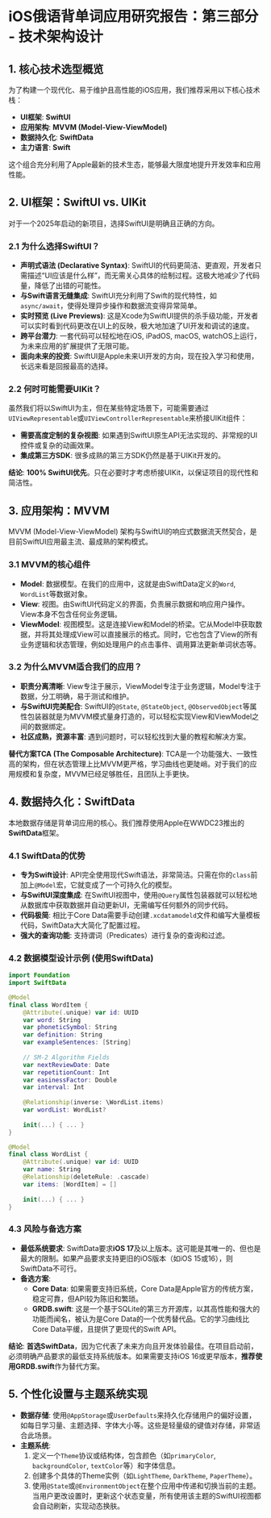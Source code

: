 # iOS俄语背单词应用研究报告：第三部分 - 技术架构设计

## 1. 核心技术选型概览

为了构建一个现代化、易于维护且高性能的iOS应用，我们推荐采用以下核心技术栈：

- **UI框架**: **SwiftUI**
- **应用架构**: **MVVM (Model-View-ViewModel)**
- **数据持久化**: **SwiftData**
- **主力语言**: **Swift**

这个组合充分利用了Apple最新的技术生态，能够最大限度地提升开发效率和应用性能。

## 2. UI框架：SwiftUI vs. UIKit

对于一个2025年启动的新项目，选择SwiftUI是明确且正确的方向。

### 2.1 为什么选择SwiftUI？

- **声明式语法 (Declarative Syntax)**: SwiftUI的代码更简洁、更直观，开发者只需描述“UI应该是什么样”，而无需关心具体的绘制过程。这极大地减少了代码量，降低了出错的可能性。
- **与Swift语言无缝集成**: SwiftUI充分利用了Swift的现代特性，如`async/await`，使得处理异步操作和数据流变得异常简单。
- **实时预览 (Live Previews)**: 这是Xcode为SwiftUI提供的杀手级功能，开发者可以实时看到代码更改在UI上的反映，极大地加速了UI开发和调试的速度。
- **跨平台潜力**: 一套代码可以轻松地在iOS, iPadOS, macOS, watchOS上运行，为未来应用的扩展提供了无限可能。
- **面向未来的投资**: SwiftUI是Apple未来UI开发的方向，现在投入学习和使用，长远来看是回报最高的选择。

### 2.2 何时可能需要UIKit？

虽然我们将以SwiftUI为主，但在某些特定场景下，可能需要通过`UIViewRepresentable`或`UIViewControllerRepresentable`来桥接UIKit组件：

- **需要高度定制的复杂视图**: 如果遇到SwiftUI原生API无法实现的、非常规的UI控件或复杂的动画效果。
- **集成第三方SDK**: 很多成熟的第三方SDK仍然是基于UIKit开发的。

**结论**: **100% SwiftUI优先**。只在必要时才考虑桥接UIKit，以保证项目的现代性和简洁性。

## 3. 应用架构：MVVM

MVVM (Model-View-ViewModel) 架构与SwiftUI的响应式数据流天然契合，是目前SwiftUI应用最主流、最成熟的架构模式。

### 3.1 MVVM的核心组件

- **Model**: 数据模型。在我们的应用中，这就是由SwiftData定义的`Word`, `WordList`等数据对象。
- **View**: 视图。由SwiftUI代码定义的界面，负责展示数据和响应用户操作。View本身不包含任何业务逻辑。
- **ViewModel**: 视图模型。这是连接View和Model的桥梁。它从Model中获取数据，并将其处理成View可以直接展示的格式。同时，它也包含了View的所有业务逻辑和状态管理，例如处理用户的点击事件、调用算法更新单词状态等。

### 3.2 为什么MVVM适合我们的应用？

- **职责分离清晰**: View专注于展示，ViewModel专注于业务逻辑，Model专注于数据，分工明确，易于测试和维护。
- **与SwiftUI完美配合**: SwiftUI的`@State`, `@StateObject`, `@ObservedObject`等属性包装器就是为MVVM模式量身打造的，可以轻松实现View和ViewModel之间的数据绑定。
- **社区成熟，资源丰富**: 遇到问题时，可以轻松找到大量的教程和解决方案。

**替代方案TCA (The Composable Architecture)**: TCA是一个功能强大、一致性高的架构，但在状态管理上比MVVM更严格，学习曲线也更陡峭。对于我们的应用规模和复杂度，MVVM已经足够胜任，且团队上手更快。

## 4. 数据持久化：SwiftData

本地数据存储是背单词应用的核心。我们推荐使用Apple在WWDC23推出的**SwiftData**框架。

### 4.1 SwiftData的优势

- **专为Swift设计**: API完全使用现代Swift语法，非常简洁。只需在你的`class`前加上`@Model`宏，它就变成了一个可持久化的模型。
- **与SwiftUI深度集成**: 在SwiftUI视图中，使用`@Query`属性包装器就可以轻松地从数据库中获取数据并自动更新UI，无需编写任何额外的同步代码。
- **代码极简**: 相比于Core Data需要手动创建`.xcdatamodeld`文件和编写大量模板代码，SwiftData大大简化了配置过程。
- **强大的查询功能**: 支持谓词（Predicates）进行复杂的查询和过滤。

### 4.2 数据模型设计示例 (使用SwiftData)

```swift
import Foundation
import SwiftData

@Model
final class WordItem {
    @Attribute(.unique) var id: UUID
    var word: String
    var phoneticSymbol: String
    var definition: String
    var exampleSentences: [String]
    
    // SM-2 Algorithm Fields
    var nextReviewDate: Date
    var repetitionCount: Int
    var easinessFactor: Double
    var interval: Int
    
    @Relationship(inverse: \WordList.items) 
    var wordList: WordList?
    
    init(...) { ... }
}

@Model
final class WordList {
    @Attribute(.unique) var id: UUID
    var name: String
    @Relationship(deleteRule: .cascade) 
    var items: [WordItem] = []
    
    init(...) { ... }
}
```

### 4.3 风险与备选方案

- **最低系统要求**: SwiftData要求**iOS 17**及以上版本。这可能是其唯一的、但也是最大的限制。如果产品要求支持更旧的iOS版本（如iOS 15或16），则SwiftData不可行。
- **备选方案**: 
    - **Core Data**: 如果需要支持旧系统，Core Data是Apple官方的传统方案，稳定可靠，但API较为陈旧和繁琐。
    - **GRDB.swift**: 这是一个基于SQLite的第三方开源库，以其高性能和强大的功能而闻名，被认为是Core Data的一个优秀替代品。它的学习曲线比Core Data平缓，且提供了更现代的Swift API。

**结论**: **首选SwiftData**，因为它代表了未来方向且开发体验最佳。在项目启动前，必须明确产品要求的最低支持系统版本。如果需要支持iOS 16或更早版本，**推荐使用GRDB.swift**作为替代方案。

## 5. 个性化设置与主题系统实现

- **数据存储**: 使用`@AppStorage`或`UserDefaults`来持久化存储用户的偏好设置，如每日学习量、主题选择、字体大小等。这些是轻量级的键值对存储，非常适合此场景。
- **主题系统**: 
    1.  定义一个`Theme`协议或结构体，包含颜色（如`primaryColor`, `backgroundColor`, `textColor`等）和字体信息。
    2.  创建多个具体的Theme实例（如`LightTheme`, `DarkTheme`, `PaperTheme`）。
    3.  使用`@State`或`@EnvironmentObject`在整个应用中传递和切换当前的主题。当用户更改设置时，更新这个状态变量，所有使用该主题的SwiftUI视图都会自动刷新，实现动态换肤。